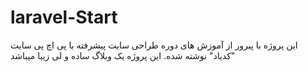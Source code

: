 # laravel-Start
این پروژه با پیرور از آموزش های دوره طراحی سایت پیشرفته با پی اچ پی سایت "کدیاد" نوشته شده. این پروژه یک وبلاگ ساده و لی زیبا میباشد
